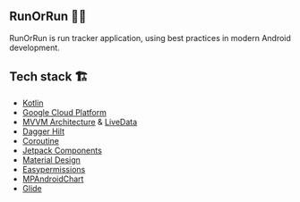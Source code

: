 ## RunOrRun 🏃‍♂️
RunOrRun is run tracker application, using best practices in modern Android development. 

## Tech stack 🏗
* [Kotlin](https://kotlinlang.org/)
* [Google Cloud Platform](https://cloud.google.com/)
* [MVVM Architecture](https://developer.android.com/jetpack/guide) & [LiveData](https://developer.android.com/topic/libraries/architecture/livedata)
* [Dagger Hilt](https://dagger.dev/hilt/)
* [Coroutine](https://developer.android.com/kotlin/coroutines)
* [Jetpack Components](https://developer.android.com/jetpack)
* [Material Design](https://material.io/design)
* [Easypermissions](https://github.com/googlesamples/easypermissions)
* [MPAndroidChart](https://github.com/PhilJay/MPAndroidChart)
* [Glide](https://github.com/bumptech/glide)
